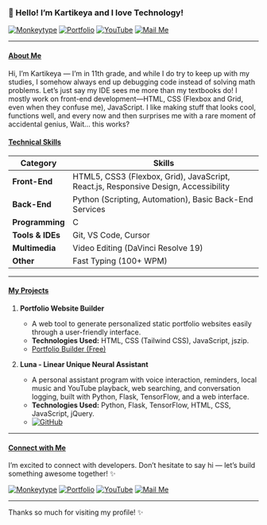 ### 👋 Hello! I’m Kartikeya and I love Technology!

[![Monkeytype](https://img.shields.io/badge/-Monkeytype-%23FFBF00?style=for-the-badge&logo=monkeytype&logoColor=black)](https://monkeytype.com/profile/Karitkeya)
[![Portfolio](https://img.shields.io/badge/-Portfolio-%23000000?style=for-the-badge&logo=globe&logoColor=white)](http://kartikeyalab.github.io/kartikeya)
[![YouTube](https://img.shields.io/badge/-YouTube-%23FF0000?style=for-the-badge&logo=youtube&logoColor=white)](https://www.youtube.com/@clever-ways)
[![Mail Me](https://img.shields.io/badge/-Mail%20Me-%230078D4?style=for-the-badge&logo=gmail&logoColor=white)](mailto:kartikeya30062009@gmail.com)

---

#### <ins>About Me</ins>

Hi, I’m Kartikeya — I’m in 11th grade, and while I do try to keep up with my studies, I somehow always end up debugging code instead of solving math problems. Let’s just say my IDE sees me more than my textbooks do! I mostly work on front-end development—HTML, CSS (Flexbox and Grid, even when they confuse me), JavaScript. I like making stuff that looks cool, functions well, and every now and then surprises me with a rare moment of accidental genius, Wait… this works?

#### <ins>Technical Skills</ins>

| Category         | Skills                                                                                     |
| ---------------- | ------------------------------------------------------------------------------------------ |
| **Front-End**    | HTML5, CSS3 (Flexbox, Grid), JavaScript, React.js, Responsive Design, Accessibility        |
| **Back-End**     | Python (Scripting, Automation), Basic Back-End Services                                    |
| **Programming**  | C                                                                                          |
| **Tools & IDEs** | Git, VS Code, Cursor                                                 |
| **Multimedia**   | Video Editing (DaVinci Resolve 19)                                                         |
| **Other**        | Fast Typing (100+ WPM)                                                                     |

---

#### <ins>My Projects</ins>

1.  **Portfolio Website Builder**

    - A web tool to generate personalized static portfolio websites easily through a user-friendly interface.
    - **Technologies Used:** HTML, CSS (Tailwind CSS), JavaScript, jszip.
    - [Portfolio Builder (Free)](https://kartikeyalab.github.io/PortfolioBuilder/)

2.  **Luna - Linear Unique Neural Assistant**
    - A personal assistant program with voice interaction, reminders, local music and YouTube playback, web searching, and conversation logging, built with Python, Flask, TensorFlow, and a web interface.
    - **Technologies Used:** Python, Flask, TensorFlow, HTML, CSS, JavaScript, jQuery.
    - [![GitHub](https://img.shields.io/badge/-GitHub-%23242929?style=for-the-badge&logo=github&logoColor=white)](https://github.com/KartikeyaLab/Luna)

---

#### <ins>Connect with Me</ins>

I’m excited to connect with developers. Don’t hesitate to say hi — let’s build something awesome together! ✨

[![Monkeytype](https://img.shields.io/badge/-Monkeytype-%23FFBF00?style=for-the-badge&logo=monkeytype&logoColor=black)](https://monkeytype.com/profile/Karitkeya)
[![Portfolio](https://img.shields.io/badge/-Portfolio-%23000000?style=for-the-badge&logo=globe&logoColor=white)](http://kartikeyalab.github.io/kartikeya)
[![YouTube](https://img.shields.io/badge/-YouTube-%23FF0000?style=for-the-badge&logo=youtube&logoColor=white)](https://www.youtube.com/@clever-ways)
[![Mail Me](https://img.shields.io/badge/-Mail%20Me-%230078D4?style=for-the-badge&logo=gmail&logoColor=white)](mailto:kartikeya30062009@gmail.com)

---

Thanks so much for visiting my profile! ✨
